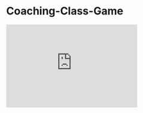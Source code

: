 # Coaching-Class-Game
<iframe src="https://onedrive.live.com/embed?cid=6091736348726451&amp;resid=6091736348726451%212027&amp;authkey=APLfbhI2sTAruxc&amp;em=2&amp;wdAr=1.7777777777777777" width="350px" height="221px" frameborder="0">This is an embedded <a target="_blank" href="https://office.com">Microsoft Office</a> presentation, powered by <a target="_blank" href="https://office.com/webapps">Office</a>.</iframe>
